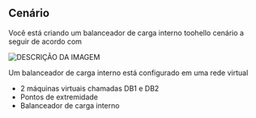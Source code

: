## <a name="scenario"></a>Cenário

Você está criando um balanceador de carga interno toohello cenário a seguir de acordo com

![DESCRIÇÃO DA IMAGEM](./media/load-balancer-get-started-ilb-scenario-include/figure1.png)

Um balanceador de carga interno está configurado em uma rede virtual

* 2 máquinas virtuais chamadas DB1 e DB2
* Pontos de extremidade
* Balanceador de carga interno
